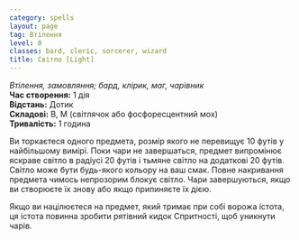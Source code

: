 ```yaml
---
category: spells
layout: page
tag: Втілення
level: 0
classes: bard, cleric, sorcerer, wizard
title: Світло [Light]
---
```


_Втілення, замовляння; бард, клірик, маг, чарівник_    
**Час створення:** 1 дія    
**Відстань:** Дотик    
**Складові:** В, М (світлячок або фосфоресцентний мох)    
**Тривалість:** 1 година    

Ви торкаєтеся одного предмета, розмір якого не перевищує 10 футів у найбільшому вимірі. Поки чари не завершаться, предмет випромінює яскраве світло в радіусі 20 футів і тьмяне світло на додаткові 20 футів. Світло може бути будь-якого кольору на ваш смак. Повне накривання предмета чимось непрозорим блокує світло. Чари завершуються, якщо ви створюєте їх знову або якщо припиняєте їх дією.    

Якщо ви націлюєтеся на предмет, який тримає при собі ворожа істота, ця істота повинна зробити рятівний кидок Спритності, щоб уникнути чарів.
